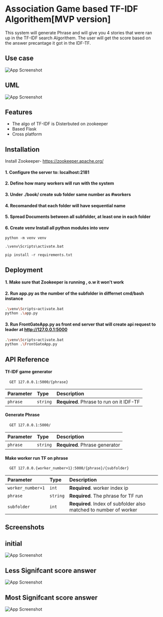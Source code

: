 
# Association Game based TF-IDF Algorithem[MVP version]

This system will generate Phrase and will give you
4 stories that were ran up in the TF-IDF search Algorithem.
The user will get the score based on the answer precantage it 
got in the IDF-TF.

## Use case
![App Screenshot](https://i.ibb.co/wBVMc7m/UseCase.jpg)

## UML
![App Screenshot](https://i.ibb.co/54jM8PY/UML.png)

## Features

- The algo of TF-IDF is Disterbuted on zookeeper
- Based Flask
- Cross platform


## Installation

Install Zookeeper-
https://zookeeper.apache.org/

#### 1. Configure the server to:  localhost:2181
#### 2. Define how many workers will run with the system
#### 3. Under ./book/ create sub folder same number as #workers
#### 4. Recomanded that each folder will have sequential name 
#### 5. Spread Documents between all subfolder, at least one in each folder
#### 6. Create venv Install all python modules into venv
```shell
python -m venv venv
```
```
.\venv\Scripts\activate.bat
```
```
pip install -r requirements.txt
```

## Deployment

#### 1. Make sure that Zookeeper is running , o.w it won't work
#### 2. Run app.py as the number of the subfolder in  differnet cmd/bash instance

```bash
.\venv\Scripts>activate.bat
python .\app.py
```

#### 3. Run FrontGateApp.py as front end server that will create api request to leader at http://127.0.0.1:5000 

```bash
.\venv\Scripts>activate.bat
python .\FrontGateApp.py
```
## API Reference

#### Tf-IDF game generator

```http
  GET 127.0.0.1:5000/{phrase}
```

| Parameter | Type     | Description                |
| :-------- | :------- | :------------------------- |
| `phrase` | `string` | **Required**. Phrase to run on it IDF-TF |


#### Generate Phrase

```http
  GET 127.0.0.1:5000/
```

| Parameter | Type     | Description                |
| :-------- | :------- | :------------------------- |
| `phrase` | `string` | **Required**. Phrase generator |

#### Make worker run TF on phrase

```http
  GET 127.0.0.{worker_number+1}:5000/{phrase}/{subfolder}
```

| Parameter | Type     | Description                       |
| :-------- | :------- | :-------------------------------- |
| `worker_number+1` | `int` | **Required**. worker index ip |
| `phrase`      | `string` | **Required**. The phrase for TF run |
| `subfolder` | `int` | **Required**. Index of subfolder also matched to number of worker|





## Screenshots

## initial
![App Screenshot](https://i.ibb.co/RzZmT3b/sc1.png)
## Less Signifcant score answer 
![App Screenshot](https://i.ibb.co/3FKchdH/sc2.png)
## Most Signifcant score answer
![App Screenshot](https://i.ibb.co/Xp2tBpq/sc3.png)
